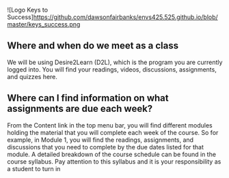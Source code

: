 ![Logo Keys to Success]https://github.com/dawsonfairbanks/envs425.525.github.io/blob/master/keys_success.png 
## Where and when do we meet as a class

We will be using Desire2Learn (D2L), which is the program you are currently logged into. 
You will find your readings, videos, discussions, assignments, and quizzes here.

## Where can I find information on what assignments are due each week?

From the Content link in the top menu bar, you will find different modules holding the material that you will complete each week of the course. So for example, in Module 1, you will find the readings, assignments, and discussions that you need to complete by the due dates listed for that module. A detailed breakdown of the course schedule can be found in the course syllabus. Pay attention to this syllabus and it is your responsibility as a student to turn in